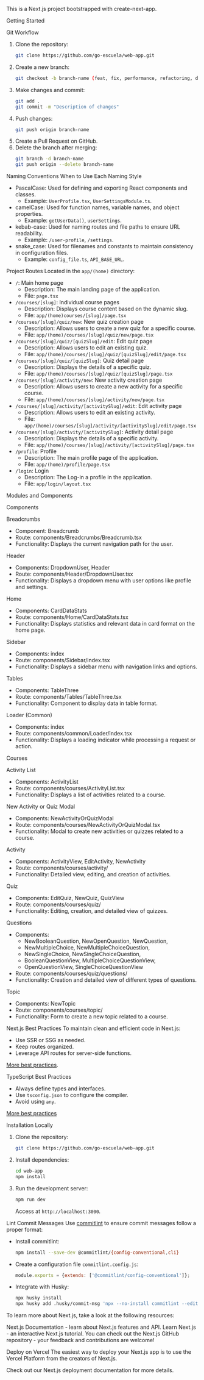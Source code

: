 This is a Next.js project bootstrapped with create-next-app.

Getting Started

 Git Workflow
1. Clone the repository:
   ```bash
   git clone https://github.com/go-escuela/web-app.git
   ```
2. Create a new branch:
   ```bash
   git checkout -b branch-name (feat, fix, performance, refactoring, documentation)
   ```
3. Make changes and commit:
   ```bash
   git add .
   git commit -m "Description of changes"
   ```
4. Push changes:
   ```bash
   git push origin branch-name
   ```
5. Create a Pull Request on GitHub.
6. Delete the branch after merging:
   ```bash
   git branch -d branch-name
   git push origin --delete branch-name 
   ```

 Naming Conventions
 When to Use Each Naming Style
- PascalCase: Used for defining and exporting React components and classes.
  - Example: `UserProfile.tsx`, `UserSettingsModule.ts`.
- camelCase: Used for function names, variable names, and object properties.
  - Example: `getUserData()`, `userSettings`.
- kebab-case: Used for naming routes and file paths to ensure URL readability.
  - Example: `/user-profile`, `/settings`.
- snake_case: Used for filenames and constants to maintain consistency in configuration files.
  - Example: `config_file.ts`, `API_BASE_URL`.

 Project Routes
Located in the `app/(home)` directory:
- `/`: Main home page
  - Description: The main landing page of the application.
  - File: `page.tsx`
- `/courses/[slug]`: Individual course pages
  - Description: Displays course content based on the dynamic slug.
  - File: `app/(home)courses/[slug]/page.tsx`
- `/courses/[slug]/quiz/new`: New quiz creation page
  - Description: Allows users to create a new quiz for a specific course.
  - File: `app/(home)/courses/[slug]/quiz/new/page.tsx`
- `/courses/[slug]/quiz/[quizSlug]/edit`: Edit quiz page
  - Description: Allows users to edit an existing quiz.
  - File: `app/(home)/courses/[slug]/quiz/[quizSlug]/edit/page.tsx`
- `/courses/[slug]/quiz/[quizSlug]`: Quiz detail page
  - Description: Displays the details of a specific quiz.
  - File: `app/(home)/courses/[slug]/quiz/[quizSlug]/page.tsx`
- `/courses/[slug]/activity/new`: New activity creation page
  - Description: Allows users to create a new activity for a specific course.
  - File: `app/(home)/courses/[slug]/activity/new/page.tsx`
- `/courses/[slug]/activity/[activitySlug]/edit`: Edit activity page
  - Description: Allows users to edit an existing activity.
  - File: `app/(home)/courses/[slug]/activity/[activitySlug]/edit/page.tsx`
- `/courses/[slug]/activity/[activitySlug]`: Activity detail page
  - Description: Displays the details of a specific activity.
  - File: `app/(home)/courses/[slug]/activity/[activitySlug]/page.tsx`
- `/profile`: Profile
  - Description: The main profile page of the application.
  - File: `app/(home)/profile/page.tsx`
- `/login`: Login
  - Description: The Log-in a profile in the application.
  - File: `app/login/layout.tsx`

Modules and Components

Components

Breadcrumbs
- Component: Breadcrumb
- Route: components/Breadcrumbs/Breadcrumb.tsx
- Functionality: Displays the current navigation path for the user.

Header
- Components: DropdownUser, Header
- Route: components/Header/DropdownUser.tsx
- Functionality: Displays a dropdown menu with user options like profile and settings.

Home
- Components: CardDataStats
- Route: components/Home/CardDataStats.tsx
- Functionality: Displays statistics and relevant data in card format on the home page.

Sidebar
- Components: index
- Route: components/Sidebar/index.tsx
- Functionality: Displays a sidebar menu with navigation links and options.

Tables
- Components: TableThree
- Route: components/Tables/TableThree.tsx
- Functionality: Component to display data in table format.

Loader (Common)
- Components: index
- Route: components/common/Loader/index.tsx
- Functionality: Displays a loading indicator while processing a request or action.

Courses

Activity List
- Components: ActivityList
- Route: components/courses/ActivityList.tsx
- Functionality: Displays a list of activities related to a course.

New Activity or Quiz Modal
- Components: NewActivityOrQuizModal
- Route: components/courses/NewActivityOrQuizModal.tsx
- Functionality: Modal to create new activities or quizzes related to a course.

Activity
- Components: ActivityView, EditActivity, NewActivity
- Route: components/courses/activity/
- Functionality: Detailed view, editing, and creation of activities.

Quiz
- Components: EditQuiz, NewQuiz, QuizView
- Route: components/courses/quiz/
- Functionality: Editing, creation, and detailed view of quizzes.

Questions
- Components: 
  - NewBooleanQuestion, NewOpenQuestion, NewQuestion,
  - NewMultipleChoice, NewMultipleChoiceQuestion,
  - NewSingleChoice, NewSingleChoiceQuestion,
  - BooleanQuestionView, MultipleChoiceQuestionView,
  - OpenQuestionView, SingleChoiceQuestionView
- Route: components/courses/quiz/questions/
- Functionality: Creation and detailed view of different types of questions.

Topic
- Components: NewTopic
- Route: components/courses/topic/
- Functionality: Form to create a new topic related to a course.

 Next.js Best Practices
To maintain clean and efficient code in Next.js:
- Use SSR or SSG as needed.
- Keep routes organized.
- Leverage API routes for server-side functions.

[More best practices](https://rohandalvii.medium.com/next-js-best-practices-tips-for-clean-and-efficient-code-99dd31a14797).

 TypeScript Best Practices
- Always define types and interfaces.
- Use `tsconfig.json` to configure the compiler.
- Avoid using `any`.
  
[More best practices](https://docs.aws.amazon.com/prescriptive-guidance/latest/best-practices-cdk-typescript-iac/typescript-best-practices.html)

 Installation Locally
1. Clone the repository:
   ```bash
   git clone https://github.com/go-escuela/web-app.git
   ```
2. Install dependencies:
   ```bash
   cd web-app
   npm install
   ```
3. Run the development server:
   ```bash
   npm run dev
   ```
   Access at `http://localhost:3000`.

 Lint Commit Messages
Use [commitlint](https://commitlint.js.org/) to ensure commit messages follow a proper format:
- Install commitlint:
  ```bash
  npm install --save-dev @commitlint/{config-conventional,cli}
  ```
- Create a configuration file `commitlint.config.js`:
  ```javascript
  module.exports = {extends: ['@commitlint/config-conventional']};
  ```
- Integrate with Husky:
  ```bash
  npx husky install
  npx husky add .husky/commit-msg 'npx --no-install commitlint --edit "$1"'
  ```
To learn more about Next.js, take a look at the following resources:

Next.js Documentation - learn about Next.js features and API.
Learn Next.js - an interactive Next.js tutorial.
You can check out the Next.js GitHub repository - your feedback and contributions are welcome!

Deploy on Vercel
The easiest way to deploy your Next.js app is to use the Vercel Platform from the creators of Next.js.

Check out our Next.js deployment documentation for more details.

